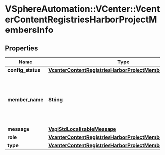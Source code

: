 # VSphereAutomation::VCenter::VcenterContentRegistriesHarborProjectMembersInfo

## Properties
Name | Type | Description | Notes
------------ | ------------- | ------------- | -------------
**config_status** | [**VcenterContentRegistriesHarborProjectMembersConfigStatus**](VcenterContentRegistriesHarborProjectMembersConfigStatus.md) |  | 
**member_name** | **String** | Name of the member. The user name format is \&quot;&lt;username&gt;@domain\&quot; and the group name format is \&quot;domain\\\\&lt;groupname&gt;\&quot;. The member name would be in lower case format. | 
**message** | [**VapiStdLocalizableMessage**](VapiStdLocalizableMessage.md) |  | [optional] 
**role** | [**VcenterContentRegistriesHarborProjectMembersRole**](VcenterContentRegistriesHarborProjectMembersRole.md) |  | 
**type** | [**VcenterContentRegistriesHarborProjectMembersMemberType**](VcenterContentRegistriesHarborProjectMembersMemberType.md) |  | 


